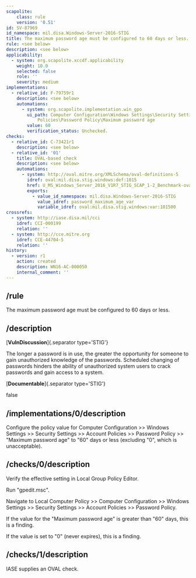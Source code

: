 ```yaml
---
scapolite:
    class: rule
    version: '0.51'
id: SV-87969
id_namespace: mil.disa.Windows-Server-2016-STIG
title: The maximum password age must be configured to 60 days or less.
rule: <see below>
description: <see below>
applicability:
  - system: org.scapolite.xccdf.applicability
    weight: 10.0
    selected: false
    role: ''
    severity: medium
implementations:
  - relative_id: F-79759r1
    description: <see below>
    automations:
      - system: org.scapolite.implementation.win_gpo
        ui_path: Computer Configuration\Windows Settings\Security Settings\Account
            Policies\Password Policy\Maximum password age
        value: 60
        verification_status: Unchecked.
checks:
  - relative_id: C-73421r1
    description: <see below>
  - relative_id: '01'
    title: OVAL-based check
    description: <see below>
    automations:
      - system: http://oval.mitre.org/XMLSchema/oval-definitions-5
        idref: oval:mil.disa.stig.windows:def:1015
        href: U_MS_Windows_Server_2016_V1R7_STIG_SCAP_1-2_Benchmark-oval.xml
        exports:
          - value_id_namespace: mil.disa.Windows-Server-2016-STIG
            value_idref: password_maximum_age_var
            variable_idref: oval:mil.disa.stig.windows:var:101500
crossrefs:
  - system: http://iase.disa.mil/cci
    idref: CCI-000199
    relation: ''
  - system: http://cce.mitre.org
    idref: CCE-44704-5
    relation: ''
history:
  - version: r1
    action: created
    description: WN16-AC-000050
    internal_comment: ''
---
```



## /rule

The maximum password age must be configured to 60 days or less.

## /description

[**VulnDiscussion**]{.separator type='STIG'}

The longer a password is in use, the greater the opportunity for someone to gain unauthorized knowledge of the passwords. Scheduled changing of passwords hinders the ability of unauthorized system users to crack passwords and gain access to a system.

[**Documentable**]{.separator type='STIG'}

false

## /implementations/0/description

Configure the policy value for Computer Configuration >> Windows Settings >> Security Settings >> Account Policies >> Password Policy >> "Maximum password age" to "60" days or less (excluding "0", which is unacceptable).

## /checks/0/description

Verify the effective setting in Local Group Policy Editor.

Run "gpedit.msc".

Navigate to Local Computer Policy >> Computer Configuration >> Windows Settings >> Security Settings >> Account Policies >> Password Policy.

If the value for the "Maximum password age" is greater than "60" days, this is a finding.

If the value is set to "0" (never expires), this is a finding.

## /checks/1/description

IASE supplies an OVAL check.
